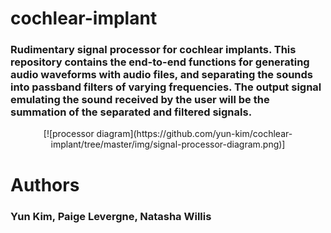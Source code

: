 # cochlear-implant

### Rudimentary signal processor for cochlear implants. This repository contains the end-to-end functions for generating audio waveforms with audio files, and separating the sounds into passband filters of varying frequencies. The output signal emulating the sound received by the user will be the summation of the separated and filtered signals.

<p align="center">
[![processor diagram](https://github.com/yun-kim/cochlear-implant/tree/master/img/signal-processor-diagram.png)]
</p>


# Authors
### Yun Kim, Paige Levergne, Natasha Willis
